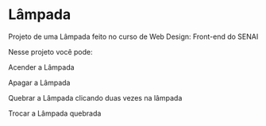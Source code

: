 # Lâmpada
 Projeto de uma Lâmpada feito no curso de Web Design: Front-end do SENAI

 Nesse projeto você pode:
 
 Acender a Lâmpada
 
 Apagar a Lâmpada
 
 Quebrar a Lâmpada clicando duas vezes na lâmpada
 
 Trocar a Lâmpada quebrada

